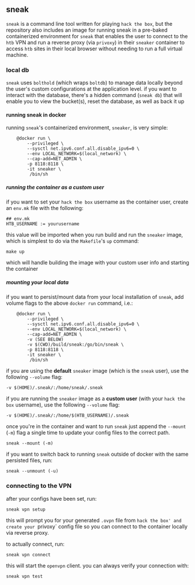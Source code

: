 ## sneak

`sneak` is a command line tool written for playing `hack the box`, but the repository also includes an image for running sneak in a pre-baked containerized environment for `sneak` that enables the user to connect to the `htb` VPN and run a reverse proxy (via `privoxy`) in their `sneaker` container to access `htb` sites in their local browser without needing to run a full virtual machine.

### local db

`sneak` uses `bolthold` (which wraps `boltdb`) to manage data locally beyond the user's custom configurations at the application level. if you want to interact with the database, there's a hidden command (`sneak db`) that will enable you to view the bucket(s), reset the database, as well as back it up

#### running sneak in docker

running `sneak`'s containerized environment, `sneaker`, is very simple:

```
	@docker run \
		--privileged \
		--sysctl net.ipv6.conf.all.disable_ipv6=0 \
		--env LOCAL_NETWORK=$(local_network) \
		--cap-add=NET_ADMIN \
		-p 8118:8118 \
		-it sneaker \
		 /bin/sh
```

##### running the container as a custom user

if you want to set your `hack the box` username as the container user, create an `env.mk` file with the following:

```
## env.mk
HTB_USERNAME := yourusername
```

this value will be imported when you run build and run the `sneaker` image, which is simplest to do via the `Makefile`'s `up` command:

```
make up
```

which will handle building the image with your custom user info and starting the container


##### mounting your local data

if you want to persist/mount data from your local installation of `sneak`, add volume flags to the above `docker run` command, i.e.:

```
	@docker run \
		--privileged \
		--sysctl net.ipv6.conf.all.disable_ipv6=0 \
		--env LOCAL_NETWORK=$(local_network) \
		--cap-add=NET_ADMIN \
		-v (SEE BELOW)
		-v $(CWD)/build/sneak:/go/bin/sneak \
		-p 8118:8118 \
		-it sneaker \
		 /bin/sh
```

if you are using the **default** `sneaker` image (which is the `sneak` user), use the following `--volume` flag:

```
-v $(HOME)/.sneak/:/home/sneak/.sneak
```

if you are running the `sneaker` image as a **custom user** (with your `hack the box` username), use the following `--volume` flag:

```
-v $(HOME)/.sneak/:/home/$(HTB_USERNAME)/.sneak
```

once you're in the container and want to run `sneak` just append the `--mount` (`-m`) flag a single time to update your config files to the correct path.

```
sneak --mount (-m)
```

if you want to switch back to running `sneak` outside of docker with the same persisted files, run:

```
sneak --unmount (-u)
```

### connecting to the VPN

after your configs have been set, run:

```
sneak vpn setup
```

this will prompt you for your generated `.ovpn` file from `hack the box' and create your `privoxy` config file so you can connect to the container locally via reverse proxy.

to actually connect, run:

```
sneak vpn connect
```

this will start the `openvpn` client. you can always verify your connection with:

```
sneak vpn test
```
